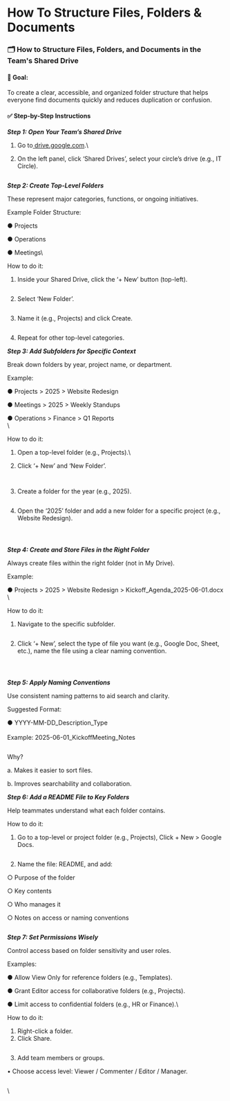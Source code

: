 # How To Structure Files, Folders & Documents

### 🗂️ How to Structure Files, Folders, and Documents in the Team's Shared Drive

#### 🎯 Goal: <a href="#lrwfnee329yu" id="lrwfnee329yu"></a>

To create a clear, accessible, and organized folder structure that helps everyone find documents quickly and reduces duplication or confusion.



#### ✅ Step-by-Step Instructions

_**Step 1: Open Your Team’s Shared Drive**_

1. Go to[ ](https://drive.google.com)[drive.google.com](https://drive.google.com).\

2. On the left panel, click ‘Shared Drives’, select your circle’s drive (e.g., IT Circle).

<figure><img src="https://3790142297-files.gitbook.io/~/files/v0/b/gitbook-x-prod.appspot.com/o/spaces%2FJbWd8kIN0U4a2HVR5aA6%2Fuploads%2FOTU1bd0Jq2AabuQSvAqW%2Fimage.png?alt=media&#x26;token=4f536b5e-d725-4f6c-90cb-7511f7512444" alt=""><figcaption></figcaption></figure>

_**Step 2: Create Top-Level Folders**_

These represent major categories, functions, or ongoing initiatives.

Example Folder Structure:

●        Projects

●        Operations

●        Meetings\


How to do it:

1. Inside your Shared Drive, click the ‘+ New’ button (top-left).

<figure><img src="https://3790142297-files.gitbook.io/~/files/v0/b/gitbook-x-prod.appspot.com/o/spaces%2FJbWd8kIN0U4a2HVR5aA6%2Fuploads%2FE28rRW6w2Kf7oaJGm5fC%2Fimage.png?alt=media&#x26;token=d2f3dd5e-8406-449f-bd27-758641e0dd41" alt=""><figcaption></figcaption></figure>

2. Select ‘New Folder’.

<figure><img src="https://3790142297-files.gitbook.io/~/files/v0/b/gitbook-x-prod.appspot.com/o/spaces%2FJbWd8kIN0U4a2HVR5aA6%2Fuploads%2FBdkP4KVgs6mUwLELhhoY%2Fimage.png?alt=media&#x26;token=efa02196-078a-4d6e-b7cb-8b27c953f09c" alt=""><figcaption></figcaption></figure>

3. Name it (e.g., Projects) and click Create.

<figure><img src="https://3790142297-files.gitbook.io/~/files/v0/b/gitbook-x-prod.appspot.com/o/spaces%2FJbWd8kIN0U4a2HVR5aA6%2Fuploads%2FT1EPxNFdMn4vrFQkUt06%2Fimage.png?alt=media&#x26;token=e6128967-78de-4279-b61d-6390c9f07839" alt=""><figcaption></figcaption></figure>

4. Repeat for other top-level categories.



_**Step 3: Add Subfolders for Specific Context**_

Break down folders by year, project name, or department.

Example:

●        Projects > 2025 > Website Redesign

●        Meetings > 2025 > Weekly Standups

●        Operations > Finance > Q1 Reports\
\


How to do it:

1. Open a top-level folder (e.g., Projects).\

2. Click ‘+ New’ and ‘New Folder’.

<figure><img src="https://3790142297-files.gitbook.io/~/files/v0/b/gitbook-x-prod.appspot.com/o/spaces%2FJbWd8kIN0U4a2HVR5aA6%2Fuploads%2FPQBqbFYWNiQN2VcTCYTC%2Fimage.png?alt=media&#x26;token=ed42a4c3-b3db-4b4d-9db8-3daffb3dfb70" alt=""><figcaption></figcaption></figure>

<figure><img src="https://3790142297-files.gitbook.io/~/files/v0/b/gitbook-x-prod.appspot.com/o/spaces%2FJbWd8kIN0U4a2HVR5aA6%2Fuploads%2F4hp9SJKN1Vt9HvT9jxwy%2Fimage.png?alt=media&#x26;token=b0f6aed7-d902-4149-a8bf-1189e2ed1be0" alt=""><figcaption></figcaption></figure>

3. Create a folder for the year (e.g., 2025).

<figure><img src="https://3790142297-files.gitbook.io/~/files/v0/b/gitbook-x-prod.appspot.com/o/spaces%2FJbWd8kIN0U4a2HVR5aA6%2Fuploads%2FnCSoHOiA0FRS2n4goeKZ%2Fimage.png?alt=media&#x26;token=1d905701-b85e-4098-9f12-9b02a01b20c6" alt=""><figcaption></figcaption></figure>

4. Open the ‘2025’ folder and add a new folder for a specific project (e.g., Website Redesign).

<figure><img src="https://3790142297-files.gitbook.io/~/files/v0/b/gitbook-x-prod.appspot.com/o/spaces%2FJbWd8kIN0U4a2HVR5aA6%2Fuploads%2FVagrtlYp6KF205kFlIe0%2Fimage.png?alt=media&#x26;token=d2fb0dd2-b4a3-4980-a644-447f3205d264" alt=""><figcaption></figcaption></figure>

<figure><img src="https://3790142297-files.gitbook.io/~/files/v0/b/gitbook-x-prod.appspot.com/o/spaces%2FJbWd8kIN0U4a2HVR5aA6%2Fuploads%2Fa3tAZZAElRbWmSIovaiS%2Fimage.png?alt=media&#x26;token=0e3f1724-8585-41bc-a6b4-272835176109" alt=""><figcaption></figcaption></figure>

<figure><img src="https://3790142297-files.gitbook.io/~/files/v0/b/gitbook-x-prod.appspot.com/o/spaces%2FJbWd8kIN0U4a2HVR5aA6%2Fuploads%2FgIFNVEu2plvYN1bDrfQL%2Fimage.png?alt=media&#x26;token=9596e6cf-13cf-489e-b064-8bd46e403450" alt=""><figcaption></figcaption></figure>



_**Step 4: Create and Store Files in the Right Folder**_

Always create files within the right folder (not in My Drive).

Example:

●     Projects > 2025 > Website Redesign > Kickoff\_Agenda\_2025-06-01.docx\
\


How to do it:

1. Navigate to the specific subfolder.

<figure><img src="https://3790142297-files.gitbook.io/~/files/v0/b/gitbook-x-prod.appspot.com/o/spaces%2FJbWd8kIN0U4a2HVR5aA6%2Fuploads%2FXAK8kqgwF2v7A3s2Ozrr%2Fimage.png?alt=media&#x26;token=fea372d9-2376-4b88-a114-460e7d6efbb3" alt=""><figcaption></figcaption></figure>

2. Click ‘+ New’, select the type of file you want (e.g., Google Doc, Sheet, etc.), name the file using a clear naming convention.

<figure><img src="https://3790142297-files.gitbook.io/~/files/v0/b/gitbook-x-prod.appspot.com/o/spaces%2FJbWd8kIN0U4a2HVR5aA6%2Fuploads%2Fp1XC3HYQ7KnGlVmu4XZQ%2Fimage.png?alt=media&#x26;token=af142ae7-fe96-4a5a-8d55-680dbaeb0efc" alt=""><figcaption></figcaption></figure>

<figure><img src="https://3790142297-files.gitbook.io/~/files/v0/b/gitbook-x-prod.appspot.com/o/spaces%2FJbWd8kIN0U4a2HVR5aA6%2Fuploads%2FCvjFTo5Af5oy22TINZJ2%2Fimage.png?alt=media&#x26;token=83eabad4-766b-4fc3-ab1e-f9f6c0268e34" alt=""><figcaption></figcaption></figure>

<figure><img src="https://3790142297-files.gitbook.io/~/files/v0/b/gitbook-x-prod.appspot.com/o/spaces%2FJbWd8kIN0U4a2HVR5aA6%2Fuploads%2F2rC4oeHddNQNcILAwMua%2Fimage.png?alt=media&#x26;token=8f0d6d94-b3b7-4c5a-95bb-56df00e25edf" alt=""><figcaption></figcaption></figure>



_**Step 5: Apply Naming Conventions**_

Use consistent naming patterns to aid search and clarity.

Suggested Format:

●        YYYY-MM-DD\_Description\_Type\
\
&#x20;Example: 2025-06-01\_KickoffMeeting\_Notes

<figure><img src="https://3790142297-files.gitbook.io/~/files/v0/b/gitbook-x-prod.appspot.com/o/spaces%2FJbWd8kIN0U4a2HVR5aA6%2Fuploads%2FFTxiNxFaNU6fBTFgjdU8%2Fimage.png?alt=media&#x26;token=2f1b6b51-0ac2-4540-b664-f5fd8e89adb2" alt=""><figcaption></figcaption></figure>

Why?

a. Makes it easier to sort files.

b. Improves searchability and collaboration.





_**Step 6: Add a README File to Key Folders**_

Help teammates understand what each folder contains.

How to do it:

1. Go to a top-level or project folder (e.g., Projects), Click + New > Google Docs.

<figure><img src="https://3790142297-files.gitbook.io/~/files/v0/b/gitbook-x-prod.appspot.com/o/spaces%2FJbWd8kIN0U4a2HVR5aA6%2Fuploads%2FCsAVFpne5Kv77wTkpkzY%2Fimage.png?alt=media&#x26;token=772b86b8-c68c-42b7-8624-dd826d026d29" alt=""><figcaption></figcaption></figure>



2. Name the file: README, and add:

○ Purpose of the folder

○ Key contents

○ Who manages it

○ Notes on access or naming conventions

<figure><img src="https://3790142297-files.gitbook.io/~/files/v0/b/gitbook-x-prod.appspot.com/o/spaces%2FJbWd8kIN0U4a2HVR5aA6%2Fuploads%2FoFTGBwwHB1w2gvMMFfm8%2Fimage.png?alt=media&#x26;token=af905bc8-9cf5-48b0-aa12-c934c8a1c0cd" alt=""><figcaption></figcaption></figure>



_**Step 7: Set Permissions Wisely**_

Control access based on folder sensitivity and user roles.

Examples:

●     Allow View Only for reference folders (e.g., Templates).

●     Grant Editor access for collaborative folders (e.g., Projects).

●     Limit access to confidential folders (e.g., HR or Finance).\


How to do it:

1. Right-click a folder.
2. Click Share.

<figure><img src="https://3790142297-files.gitbook.io/~/files/v0/b/gitbook-x-prod.appspot.com/o/spaces%2FJbWd8kIN0U4a2HVR5aA6%2Fuploads%2Flk3j0O1KMOoqwMJUBxSm%2Fimage.png?alt=media&#x26;token=a62e4a97-d922-49ef-8bcb-af00724bc665" alt=""><figcaption></figcaption></figure>

3. Add team members or groups.

• Choose access level: Viewer / Commenter / Editor / Manager.

<figure><img src="https://3790142297-files.gitbook.io/~/files/v0/b/gitbook-x-prod.appspot.com/o/spaces%2FJbWd8kIN0U4a2HVR5aA6%2Fuploads%2F3dTK1yJK9H8jYPdr1MRA%2Fimage.png?alt=media&#x26;token=bef861ba-f5bd-4633-92d7-bf14ebe39c1c" alt=""><figcaption></figcaption></figure>

\
